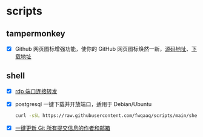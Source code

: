 # scripts

## tampermonkey

* [x] Github 网页图标增强功能，使你的 GitHub 网页图标焕然一新，[源码地址](./tampermonkey/github_web_icon_theme.js)、[下载地址](https://greasyfork.org/zh-CN/scripts/471272-github-网页图标主题)

## shell

* [x] [rdp 端口连接转发](./shell/rdp_forward.sh)
* [x] postgresql 一键下载并开放端口，适用于 Debian/Ubuntu

   ```bash
   curl -sSL https://raw.githubusercontent.com/fwqaaq/scripts/main/shell/postgresql.sh | sudo bash
   ```

* [x] [一键更新 Git 所有提交信息的作者和邮箱](./shell/update_git_info.sh)
